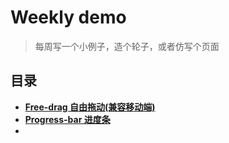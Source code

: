 # Weekly demo

>每周写一个小例子，造个轮子，或者仿写个页面

## 目录

- **[Free-drag 自由拖动(兼容移动端)](https://github.com/stephentian/weekly-demo/tree/master/01-free-drag)**
- **[Progress-bar 进度条](https://github.com/stephentian/weekly-demo/tree/master/02-progress-bar)**
- **[]()**
